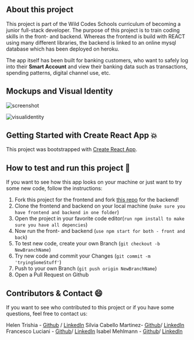 <!--Goal and purpose of this project -->
## About this project  
This project is part of the Wild Codes Schools curriculum of becoming a junior full-stack developer. The purpose of this project is to train coding skills in the front- and backend. Whereas the frontend is build with REACT using many different libraries, the backend is linked to an online mysql database which has been deployed on heroku. 

The app itself has been built for banking customers, who want to safely log into their **Smart Account** and view their banking data such as transactions, spending patterns,  digital channel use, etc. 


<!-- Screen shots of the app -->
## Mockups and Visual Identity

![screenshot](https://user-images.githubusercontent.com/78726341/127326292-af674648-9229-478f-9ef0-1c95f1038795.jpg)


![visualidentity](https://user-images.githubusercontent.com/78726341/127325897-f9927dfe-4195-4087-abf0-8ae61bfb2424.jpg)




<!-- Build with --> 
## Getting Started with Create React App 💥
This project was bootstrapped with [Create React App](https://github.com/facebook/create-react-app).



<!--How you can contribute -->
## How to test and run this project 🧐
If you want to see how this app looks on your machine or just want to try some new code, follow the instructions: 

1. Fork this project for the frontend and fork [this repo](https://github.com/francescoluciani/wwhbackend) for the backend!
2. Clone the frontend and backend on your local machine (`make sure you have frontend and backend in one folder`)
3. Open the project in your favorite code editor(`run npm install to make sure you have all depencies`)
4. Now run the front- and backend (`use npm start for both - front and back`)
5. To test new code, create your own Branch (`git checkout -b NewBranchName`)
7. Try new code and commit your Changes (`git commit -m 'tryingSomeStuff'`)
8. Push to your own Branch (`git push origin NewBranchName`)
9. Open a Pull Request on Github 



<!-- Contact -->
## Contributors & Contact  😄 

If you want to see who contributed to this project or if you have some questions, feel free to contact us: 

Helen Trishia - [Github](https://github.com/HELENTRISHA) / [LinkedIn](https://www.linkedin.com/in/helen-trisha-laurencine-ndiaye/) 
Silvia Cabello  Martinez- [Github](https://github.com/SilviaCabello)/ [LinkedIn](https://www.linkedin.com/in/silviacabellom/) 
Francesco Luciani - [Github](https://github.com/francescoluciani)/ [LinkedIn](https://www.linkedin.com/in/lucianifrancesco/) 
Isabel Mehlmann - [Github](https://github.com/Pits111)/ [LinkedIn](https://www.linkedin.com/in/isabelmehlmann/) 













